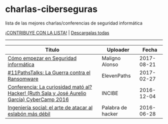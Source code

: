 # charlas-ciberseguras
lista de las mejores charlas/conferencias de seguridad informática

[¡CONTRIBUYE CON LA LISTA!](https://github.com/Andergedon/charlas-ciberseguras/blob/master/CONTRIBUYE.md) | 
[Descargalas todas](https://gist.github.com/Andergedon/c71d92c66b78c9addac0392317c5196e)

---

| Título | Uploader | Fecha |
|---|---|---|
| [Cómo empezar en Seguridad informática](https://www.youtube.com/watch?v=t4UgRVPvcOc)  | Maligno Alonso  |  2017-08-21 |
| [#11PathsTalks: La Guerra contra el Ransomware](https://www.youtube.com/watch?v=FSLzZbkVaq0) | ElevenPaths | 2017-02-27 | 
| [Conferencia: La curiosidad mató al?Hacker! (Ruth Sala y José Aurelio García) CyberCamp 2016](https://www.youtube.com/watch?v=h6xDWLgj3KA) | INCIBE | 2016-12-04 | 
| [Ingeniería social: el arte de atacar al eslabón más débil](https://www.youtube.com/watch?v=cmZHKGZnsdM) | Palabra de hacker | 2016-06-28 | 
